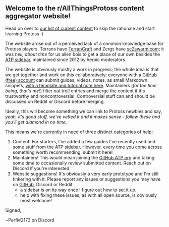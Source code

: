 <!--
.. title: Welcome to AllThingsProtoss
.. slug: index
.. date: 2020-07-07 07:45:13 UTC
.. tags: 
.. category: 
.. link: 
.. description: 
.. type: text
.. author: Perfi
.. hidetitle: True
.. nocomments: True
-->

## Welcome to the r/AllThingsProtoss content aggregator website!

Head on over to [our list of current content](/posts/) to skip the rationale
and start learning Protoss :)

The website arose out of a perceived lack of a common knowledge base for Protoss players.
Terrans have [TerranCraft](https://terrancraft.com/) and Zergs have
[sc2swarm.com](sc2swarm.com); it was *hell, about time* for us alien bois to
get a place of our own besides the [ATP
sidebar](https://www.reddit.com/r/allthingsprotoss/), maintained since 2012 by heroic moderators.

The website is obviously mostly a work in progress; the whole idea is that we
get together and work on this collaboratively: everyone with a [GitHub (free)
account](https://github.com/) can submit guides, videos, notes, as small
Markdown snippets, [with a template and tutorial note
here](https://raw.githubusercontent.com/AllThingsProtoss/allthingsprotoss.github.io/src/CONTENT_TEMPLATE.md).
Maintainers (*for the time being, that's me!*) filter out troll entries and
merge the content if it's trustworthy and noncontroversial. Controversial stuff
can and should be discussed on Reddit or Discord before merging.

Ideally, this will become something we can link to Protoss newbies and say,
*yeah, it's good stuff, we've vetted it and it makes sense - follow these and
you'll get diamond in no time*.

This means we're currently in need of three distinct categories of help:

1. Content! For starters, I've added a few guides I've recently used and some
   stuff from the ATP sidebar. However, every time you come across something
   worth recommending, submit it here!
2. Maintainers! This would mean joining the [GitHub ATP
   org](https://github.com/AllThingsProtoss) and taking some time to
   occasionally review submitted content. Reach out on Discord if you're interested.
3. Website suggestions! It's obviously a very early prototype and I'm still tinkering with it.
   Please report any issues or suggestions you may have on
   [GitHub](https://github.com/AllThingsProtoss/allthingsprotoss.github.io/issues?q=is%3Aissue+is%3Aopen+sort%3Aupdated-desc),
   Discord or Reddit.
    * a sidebar is on its way once I figure out how to set it up.
    * help with fixing these issues, as with all open source, is obviously most welcome!

Signed,

~Perfi#2173 on Discord



